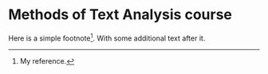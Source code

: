 # Methods of Text Analysis course

Here is a simple footnote[^1]. With some additional text after it.

[^1]: My reference.
